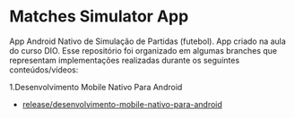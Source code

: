 # Matches Simulator App

App Android Nativo de Simulação de Partidas (futebol). App criado na aula do curso DIO. Esse repositório foi organizado em algumas branches que representam implementações realizadas durante os seguintes conteúdos/vídeos:

1.Desenvolvimento Mobile Nativo Para Android
   - [release/desenvolvimento-mobile-nativo-para-android](https://github.com/gentiljunio/matches-simulator-app/tree/Desenvolvimento-mobile-nativo-para-android)
